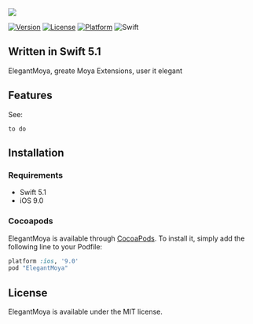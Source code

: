<img src="https://tva1.sinaimg.cn/large/006tNbRwgy1g9it4ilhqdj310k0fewf0.jpg">

[![Version](https://img.shields.io/cocoapods/v/ElegantMoya.svg?style=flat)](http://cocoapods.org/pods/ElegantMoya)
[![License](https://img.shields.io/cocoapods/l/ElegantMoya.svg?style=flat)](http://cocoapods.org/pods/ElegantMoya)
[![Platform](https://img.shields.io/cocoapods/p/ElegantMoya.svg?style=flat)](http://cocoapods.org/pods/ElegantMoya)
![Swift](https://img.shields.io/badge/%20in-swift%205.0-orange.svg)

## Written in Swift 5.1

ElegantMoya, greate Moya Extensions, user it elegant

## Features

See:

```
to do 
```

## Installation 

### Requirements 

- Swift 5.1
- iOS 9.0 

### Cocoapods

ElegantMoya is available through [CocoaPods](http://cocoapods.org). To install it, simply add the following line to your Podfile:

```ruby
platform :ios, '9.0'
pod "ElegantMoya"
```
## License 

ElegantMoya is available under the MIT license.
